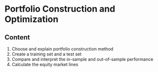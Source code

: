 # Portfolio Construction and Optimization

## Content

1. Choose and explain portfolio construction method
2. Create a training set and a test set
3. Compare and interpret the in-sample and out-of-sample performance
4. Calculate the equity market lines

